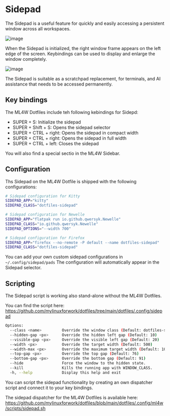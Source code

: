 # Sidepad

The Sidepad is a useful feature for quickly and easily accessing a persistent window across all workspaces. 

![image](/sidepad-open.jpg)

When the Sidepad is initialized, the right window frame appears on the left edge of the screen. Keybindings can be used to display and enlarge the window completely.

![image](/sidepad-closed.jpg)

The Sidepad is suitable as a scratchpad replacement, for terminals, and AI assistance that needs to be accessed permanently.

## Key bindings

The ML4W Dotfiles include teh following kebindings for Sidepd:

- SUPER + S: Initialize the sidepad
- SUPER + Shift + S: Opens the sidepad selector
- SUPER + CTRL + right: Opens the sidepad in compact width
- SUPER + CTRL + right: Opens the sidepad in full width
- SUPER + CTRL + left: Closes the sidepad

You will also find a special sectio in the ML4W Sidebar.

## Configuration

Ths Sidepad on the ML4W Dotfile is shipped with the following configurations:

```sh
# Sidepad configuration for Kitty
SIDEPAD_APP="kitty"
SIDEPAD_CLASS="dotfiles-sidepad"
```

```sh
# Sidepad configuration for Newelle
SIDEPAD_APP="flatpak run io.github.qwersyk.Newelle"
SIDEPAD_CLASS="io.github.qwersyk.Newelle"
SIDEPAD_OPTIONS="--width 700"
```

```sh
# Sidepad configuration for Firefox
SIDEPAD_APP="firefox --no-remote -P default --name dotfiles-sidepad"
SIDEPAD_CLASS="dotfiles-sidepad"
```

You can add your own custom sidepad configurations in `~/.config/sidepad/pads` The configuration will automatically appear in the Sidepad selector.

## Scripting

The Sidepad script is working also stand-alone without the ML4W Dotfiles.

You can find the script here: https://github.com/mylinuxforwork/dotfiles/tree/main/dotfiles/.config/sidepad

```sh
Options:
  --class <name>         Override the window class (Default: dotfiles-sidepad)
  --hidden-gap <px>      Override the hidden left gap (Default: 10)
  --visible-gap <px>     Override the visible left gap (Default: 20)
  --width <px>           Override the target width (Default: 500)
  --width-max <px>       Override the maximum target width (Default: 1000)
  --top-gap <px>         Override the top gap (Default: 76)
  --bottom-gap <px>      Override the bottom gap (Default: 91)
  --hide                 Force the window to the hidden state.
  --kill                 Kills the running app with WINDOW_CLASS.
  -h, --help             Display this help and exit
```


You can script the sidepad functionality by creating an own dispatcher script and connect it to your key bindings.

The sidepad dispatcher for the ML4W Dotfiles is available here: https://github.com/mylinuxforwork/dotfiles/blob/main/dotfiles/.config/ml4w/scripts/sidepad.sh


